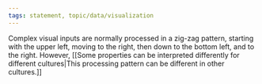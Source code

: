 ```yaml
---
tags: statement, topic/data/visualization
---
```

Complex visual inputs are normally processed in a zig-zag pattern, starting with the upper left, moving to the right, then down to the bottom left, and to the right. However, [[Some properties can be interpreted differently for different cultures|This processing pattern can be different in other cultures.]]